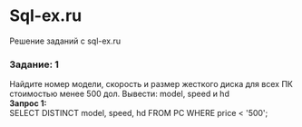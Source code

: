 # Sql-ex.ru
Решение заданий с sql-ex.ru
<h3>Задание: 1</h3>
Найдите номер модели, скорость и размер жесткого диска для всех ПК стоимостью менее 500 дол. Вывести: model, speed и hd<br>
<b>Запрос 1:</b><br>
SELECT DISTINCT model, speed, hd FROM PC WHERE price < '500';
